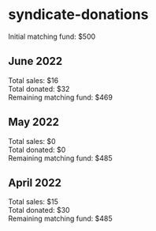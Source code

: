 # syndicate-donations

Initial matching fund: $500

## June 2022

Total sales: $16  
Total donated: $32  
Remaining matching fund: $469

## May 2022

Total sales: $0  
Total donated: $0  
Remaining matching fund: $485  

## April 2022

Total sales: $15  
Total donated: $30  
Remaining matching fund: $485  
